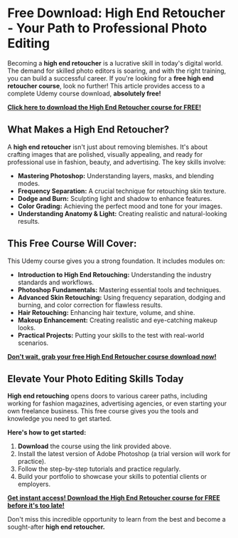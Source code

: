 # Free Download: High End Retoucher - Your Path to Professional Photo Editing

Becoming a **high end retoucher** is a lucrative skill in today's digital world. The demand for skilled photo editors is soaring, and with the right training, you can build a successful career. If you're looking for a **free high end retoucher course**, look no further! This article provides access to a complete Udemy course download, **absolutely free!**

[**Click here to download the High End Retoucher course for FREE!**](https://udemywork.com/high-end-retoucher)

## What Makes a High End Retoucher?

A **high end retoucher** isn't just about removing blemishes. It's about crafting images that are polished, visually appealing, and ready for professional use in fashion, beauty, and advertising. The key skills involve:

*   **Mastering Photoshop:** Understanding layers, masks, and blending modes.
*   **Frequency Separation:** A crucial technique for retouching skin texture.
*   **Dodge and Burn:** Sculpting light and shadow to enhance features.
*   **Color Grading:** Achieving the perfect mood and tone for your images.
*   **Understanding Anatomy & Light:** Creating realistic and natural-looking results.

## This Free Course Will Cover:

This Udemy course gives you a strong foundation. It includes modules on:

*   **Introduction to High End Retouching:** Understanding the industry standards and workflows.
*   **Photoshop Fundamentals:** Mastering essential tools and techniques.
*   **Advanced Skin Retouching:** Using frequency separation, dodging and burning, and color correction for flawless results.
*   **Hair Retouching:** Enhancing hair texture, volume, and shine.
*   **Makeup Enhancement:** Creating realistic and eye-catching makeup looks.
*   **Practical Projects:** Putting your skills to the test with real-world scenarios.

[**Don't wait, grab your free High End Retoucher course download now!**](https://udemywork.com/high-end-retoucher)

## Elevate Your Photo Editing Skills Today

**High end retouching** opens doors to various career paths, including working for fashion magazines, advertising agencies, or even starting your own freelance business. This free course gives you the tools and knowledge you need to get started.

**Here's how to get started:**

1.  **Download** the course using the link provided above.
2.  Install the latest version of Adobe Photoshop (a trial version will work for practice).
3.  Follow the step-by-step tutorials and practice regularly.
4.  Build your portfolio to showcase your skills to potential clients or employers.

[**Get instant access! Download the High End Retoucher course for FREE before it's too late!**](https://udemywork.com/high-end-retoucher)

Don't miss this incredible opportunity to learn from the best and become a sought-after **high end retoucher.**
